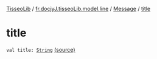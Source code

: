 [TisseoLib](../../index.md) / [fr.docjyJ.tisseoLib.model.line](../index.md) / [Message](index.md) / [title](./title.md)

# title

`val title: `[`String`](https://kotlinlang.org/api/latest/jvm/stdlib/kotlin/-string/index.html) [(source)](https://github.com/docjyj/tisseoLib/tree/master/src/main/kotlin/fr/docjyJ/tisseoLib/model/line/Message.kt#L16)